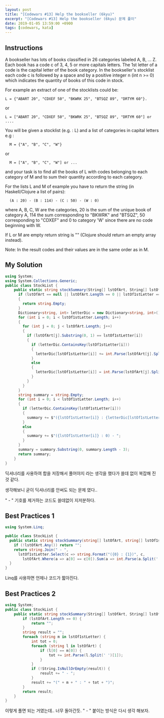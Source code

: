 ```yaml
---
layout: post
title: "[Codewars #13] Help the bookseller (6kyu)"
excerpt: "[Codewars #13] Help the bookseller (6kyu) 문제 풀이"
date: 2019-01-05 13:59:00 +0900
tags: [codewars, kata]
---
```


## Instructions

A bookseller has lots of books classified in 26 categories labeled A, B, ... Z. Each book has a code c of 3, 4, 5 or more capitals letters. The 1st letter of a code is the capital letter of the book category. In the bookseller's stocklist each code c is followed by a space and by a positive integer n (int n >= 0) which indicates the quantity of books of this code in stock.

For example an extract of one of the stocklists could be:

```
L = {"ABART 20", "CDXEF 50", "BKWRK 25", "BTSQZ 89", "DRTYM 60"}.
```

or

```
L = ["ABART 20", "CDXEF 50", "BKWRK 25", "BTSQZ 89", "DRTYM 60"] or ....
```

You will be given a stocklist (e.g. : L) and a list of categories in capital letters e.g :

```
  M = {"A", "B", "C", "W"}
```

or

```
  M = ["A", "B", "C", "W"] or ...
```

and your task is to find all the books of L with codes belonging to each category of M and to sum their quantity according to each category.

For the lists L and M of example you have to return the string (in Haskell/Clojure a list of pairs):

```
  (A : 20) - (B : 114) - (C : 50) - (W : 0)
```

where A, B, C, W are the categories, 20 is the sum of the unique book of category A, 114 the sum corresponding to "BKWRK" and "BTSQZ", 50 corresponding to "CDXEF" and 0 to category 'W' since there are no code beginning with W.

If L or M are empty return string is "" (Clojure should return an empty array instead).

Note:
In the result codes and their values are in the same order as in M.

## My Solution

```csharp
using System;
using System.Collections.Generic;
public class StockList {
    public static string stockSummary(String[] lstOfArt, String[] lstOf1stLetter) {
      if (lstOfArt == null || lstOfArt.Length == 0 || lstOf1stLetter == null || lstOf1stLetter.Length == 0) 
      {
        return string.Empty;
      }
      Dictionary<string, int> letterDic = new Dictionary<string, int>();
      for (int i = 0; i < lstOf1stLetter.Length; i++)
      {
        for (int j = 0; j < lstOfArt.Length; j++)
        {
          if (lstOfArt[j].Substring(0, 1) == lstOf1stLetter[i])
          {
            if (letterDic.ContainsKey(lstOf1stLetter[i]))
            {
              letterDic[lstOf1stLetter[i]] += int.Parse(lstOfArt[j].Split()[1]);
            }
            else
            {
              letterDic[lstOf1stLetter[i]] = int.Parse(lstOfArt[j].Split()[1]);
            }
          }
        }
      }
      string summary = string.Empty;
      for (int i = 0; i < lstOf1stLetter.Length; i++)
      {
        if (letterDic.ContainsKey(lstOf1stLetter[i]))
        {
          summary += $"({lstOf1stLetter[i]} : {letterDic[lstOf1stLetter[i]]}) - ";
        }
        else
        {
          summary += $"({lstOf1stLetter[i]} : 0) - ";
        }
      }
      summary = summary.Substring(0, summary.Length - 3);
      return summary;
    }
}
```

딕셔너리를 사용하여 합을 저장해서 풀어야지 라는 생각을 했다가 쓸데 없이 복잡해 진 것 같다.

생각해보니 굳이 딕셔너리를 안써도 되는 문제 였다.. 

" - " 기호를 제거하는 코드도 쓸데없이 지저분하다.

## Best Practices 1

```csharp
using System.Linq;

public class StockList {
  public static string stockSummary(string[] lstOfArt, string[] lstOf1stLetter) {
    if (!lstOfArt.Any()) return "";
    return string.Join(" - ",
      lstOf1stLetter.Select(c => string.Format("({0} : {1})", c,
        lstOfArt.Where(a => a[0] == c[0]).Sum(a => int.Parse(a.Split(' ')[1]))))); 
  }
}
```

Linq를 사용하면 언제나 코드가 짧아진다.

## Best Practices 2

```csharp
using System;
public class StockList {
    public static string stockSummary(String[] lstOfArt, String[] lstOf1stLetter) {
        if (lstOfArt.Length == 0) {
            return "";
        }
        string result = "";
        foreach (string m in lstOf1stLetter) {
            int tot = 0;
            foreach (string l in lstOfArt) {
                if (l[0] == m[0]) {
                    tot += int.Parse(l.Split(' ')[1]);
                }
            }
            if (!String.IsNullOrEmpty(result)) {
                result += " - ";
            }
            result += "(" + m + " : " + tot + ")";
        }
        return result;
    }
}
```

이렇게 풀면 되는 거였는데.. 너무 돌아간듯.
" - " 붙이는 방식은 다시 생각 해보자.